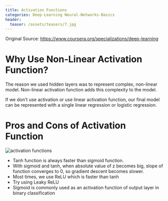 ```yaml
---
title: Activation Functions
categories: Deep-Learning Neural-Networks-Basics
header:
  teaser: /assets/teasers/7.jpg
---
```




Original Source: https://www.coursera.org/specializations/deep-learning



# Why Use Non-Linear Activation Function?

The reason we used hidden layers was to represent complex, non-linear model. Non-linear activation function adds this complexity to the model.

If we don't use activation or use linear activation function, our final model can be represented with a single linear regression or logistic regression.

# Pros and Cons of Activation Function

![activation functions](https://lh3.googleusercontent.com/7GQl9SapuXE5jVz0Mj3ZEwytYc82uDq4zGa7dT2f1SIyJzsQPImHhKuk7nefBtp8PV6e-vt5MZvv-gObp2Loi3H_y8pu2YGzbnU9fP2otgJRInYjwlKGIGdnVuo26AN77HcAna7AuA=w2400)

* Tanh function is always faster than sigmoid function.
* With sigmoid and tanh, when absolute value of z becomes big, slope of function converges to 0, so gradient descent becomes slower.
* Most times, we use ReLU which is faster than tanh
* Try using Leaky ReLU
* Sigmoid is commonly used as an activation function of output layer in binary classification
